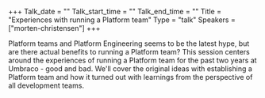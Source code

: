 +++
Talk_date = ""
Talk_start_time = ""
Talk_end_time = ""
Title = "Experiences with running a Platform team"
Type = "talk"
Speakers = ["morten-christensen"]
+++

Platform teams and Platform Engineering seems to be the latest hype, but are there actual benefits to running a Platform team? This session centers around the experiences of running a Platform team for the past two years at Umbraco - good and bad. We'll cover the original ideas with establishing a Platform team and how it turned out with learnings from the perspective of all development teams.